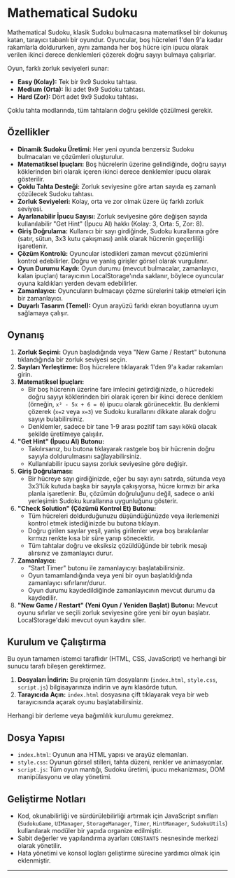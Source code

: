 # Mathematical Sudoku

Mathematical Sudoku, klasik Sudoku bulmacasına matematiksel bir dokunuş katan, tarayıcı tabanlı bir oyundur. Oyuncular, boş hücreleri 1'den 9'a kadar rakamlarla doldururken, aynı zamanda her boş hücre için ipucu olarak verilen ikinci derece denklemleri çözerek doğru sayıyı bulmaya çalışırlar.

Oyun, farklı zorluk seviyeleri sunar:
*   **Easy (Kolay):** Tek bir 9x9 Sudoku tahtası.
*   **Medium (Orta):** İki adet 9x9 Sudoku tahtası.
*   **Hard (Zor):** Dört adet 9x9 Sudoku tahtası.

Çoklu tahta modlarında, tüm tahtaların doğru şekilde çözülmesi gerekir.

## Özellikler

*   **Dinamik Sudoku Üretimi:** Her yeni oyunda benzersiz Sudoku bulmacaları ve çözümleri oluşturulur.
*   **Matematiksel İpuçları:** Boş hücrelerin üzerine gelindiğinde, doğru sayıyı köklerinden biri olarak içeren ikinci derece denklemler ipucu olarak gösterilir.
*   **Çoklu Tahta Desteği:** Zorluk seviyesine göre artan sayıda eş zamanlı çözülecek Sudoku tahtası.
*   **Zorluk Seviyeleri:** Kolay, orta ve zor olmak üzere üç farklı zorluk seviyesi.
*   **Ayarlanabilir İpucu Sayısı:** Zorluk seviyesine göre değişen sayıda kullanılabilir "Get Hint" (İpucu Al) hakkı (Kolay: 3, Orta: 5, Zor: 8).
*   **Giriş Doğrulama:** Kullanıcı bir sayı girdiğinde, Sudoku kurallarına göre (satır, sütun, 3x3 kutu çakışması) anlık olarak hücrenin geçerliliği işaretlenir.
*   **Çözüm Kontrolü:** Oyuncular istedikleri zaman mevcut çözümlerini kontrol edebilirler. Doğru ve yanlış girişler görsel olarak vurgulanır.
*   **Oyun Durumu Kaydı:** Oyun durumu (mevcut bulmacalar, zamanlayıcı, kalan ipuçları) tarayıcının LocalStorage'ında saklanır, böylece oyuncular oyuna kaldıkları yerden devam edebilirler.
*   **Zamanlayıcı:** Oyuncuların bulmacayı çözme sürelerini takip etmeleri için bir zamanlayıcı.
*   **Duyarlı Tasarım (Temel):** Oyun arayüzü farklı ekran boyutlarına uyum sağlamaya çalışır.

## Oynanış

1.  **Zorluk Seçimi:** Oyun başladığında veya "New Game / Restart" butonuna tıklandığında bir zorluk seviyesi seçin.
2.  **Sayıları Yerleştirme:** Boş hücrelere tıklayarak 1'den 9'a kadar rakamları girin.
3.  **Matematiksel İpuçları:**
    *   Bir boş hücrenin üzerine fare imlecini getirdiğinizde, o hücredeki doğru sayıyı köklerinden biri olarak içeren bir ikinci derece denklem (örneğin, `x² - 5x + 6 = 0`) ipucu olarak görünecektir. Bu denklemi çözerek (`x=2` veya `x=3`) ve Sudoku kurallarını dikkate alarak doğru sayıyı bulabilirsiniz.
    *   Denklemler, sadece bir tane 1-9 arası pozitif tam sayı kökü olacak şekilde üretilmeye çalışılır.
4.  **"Get Hint" (İpucu Al) Butonu:**
    *   Takılırsanız, bu butona tıklayarak rastgele boş bir hücrenin doğru sayıyla doldurulmasını sağlayabilirsiniz.
    *   Kullanılabilir ipucu sayısı zorluk seviyesine göre değişir.
5.  **Giriş Doğrulaması:**
    *   Bir hücreye sayı girdiğinizde, eğer bu sayı aynı satırda, sütunda veya 3x3'lük kutuda başka bir sayıyla çakışıyorsa, hücre kırmızı bir arka planla işaretlenir. Bu, çözümün doğruluğunu değil, sadece o anki yerleşimin Sudoku kurallarına uygunluğunu gösterir.
6.  **"Check Solution" (Çözümü Kontrol Et) Butonu:**
    *   Tüm hücreleri doldurduğunuzu düşündüğünüzde veya ilerlemenizi kontrol etmek istediğinizde bu butona tıklayın.
    *   Doğru girilen sayılar yeşil, yanlış girilenler veya boş bırakılanlar kırmızı renkte kısa bir süre yanıp sönecektir.
    *   Tüm tahtalar doğru ve eksiksiz çözüldüğünde bir tebrik mesajı alırsınız ve zamanlayıcı durur.
7.  **Zamanlayıcı:**
    *   "Start Timer" butonu ile zamanlayıcıyı başlatabilirsiniz.
    *   Oyun tamamlandığında veya yeni bir oyun başlatıldığında zamanlayıcı sıfırlanır/durur.
    *   Oyun durumu kaydedildiğinde zamanlayıcının mevcut durumu da kaydedilir.
8.  **"New Game / Restart" (Yeni Oyun / Yeniden Başlat) Butonu:** Mevcut oyunu sıfırlar ve seçili zorluk seviyesine göre yeni bir oyun başlatır. LocalStorage'daki mevcut oyun kaydını siler.

## Kurulum ve Çalıştırma

Bu oyun tamamen istemci taraflıdır (HTML, CSS, JavaScript) ve herhangi bir sunucu tarafı bileşen gerektirmez.

1.  **Dosyaları İndirin:** Bu projenin tüm dosyalarını (`index.html`, `style.css`, `script.js`) bilgisayarınıza indirin ve aynı klasörde tutun.
2.  **Tarayıcıda Açın:** `index.html` dosyasına çift tıklayarak veya bir web tarayıcısında açarak oyunu başlatabilirsiniz.

Herhangi bir derleme veya bağımlılık kurulumu gerekmez.

## Dosya Yapısı

*   `index.html`: Oyunun ana HTML yapısı ve arayüz elemanları.
*   `style.css`: Oyunun görsel stilleri, tahta düzeni, renkler ve animasyonlar.
*   `script.js`: Tüm oyun mantığı, Sudoku üretimi, ipucu mekanizması, DOM manipülasyonu ve olay yönetimi.

## Geliştirme Notları

*   Kod, okunabilirliği ve sürdürülebilirliği artırmak için JavaScript sınıfları (`SudokuGame`, `UIManager`, `StorageManager`, `Timer`, `HintManager`, `SudokuUtils`) kullanılarak modüler bir yapıda organize edilmiştir.
*   Sabit değerler ve yapılandırma ayarları `CONSTANTS` nesnesinde merkezi olarak yönetilir.
*   Hata yönetimi ve konsol logları geliştirme sürecine yardımcı olmak için eklenmiştir.

---
